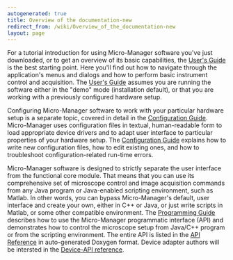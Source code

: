 ```yaml
---
autogenerated: true
title: Overview of the documentation-new
redirect_from: /wiki/Overview_of_the_documentation-new
layout: page
---
```


For a tutorial introduction for using Micro-Manager software you've just
downloaded, or to get an overview of its basic capabilities, the [User's
Guide](Micro-Manager_User's_Guide) is the best starting
point. Here you'll find out how to navigate through the application's
menus and dialogs and how to perform basic instrument control and
acquisition. The [User's Guide](Micro-Manager_User's_Guide)
assumes you are running the software either in the "demo" mode
(installation default), or that you are working with a previously
configured hardware setup.

Configuring Micro-Manager software to work with your particular hardware
setup is a separate topic, covered in detail in the [Configuration
Guide](Micro-Manager_Configuration_Guide). Micro-Manager uses
configuration files in textual, human-readable form to load appropriate
device drivers and to adapt user interface to particular properties of
your hardware setup. The [Configuration
Guide](Micro-Manager_Configuration_Guide) explains how to
write new configuration files, how to edit existing ones, and how to
troubleshoot configuration-related run-time errors.

Micro-Manager software is designed to strictly separate the user
interface from the functional core module. That means that you can use
its comprehensive set of microscope control and image acquisition
commands from any Java program or Java-enabled scripting environment,
such as Matlab. In other words, you can bypass Micro-Manager's default,
user interface and create your own, either in C++ or Java, or just write
scripts in Matlab, or some other compatible environment. The
[Programming Guide](Micro-Manager_Programming_Guide)
describes how to use the Micro-Manager programmatic interface (API) and
demonstrates how to control the microscope setup from Java/C++ program
or from the scripting environment. The entire API is listed in the [API
Reference](https://valelab.ucsf.edu/~arthur/mm_doc/html/class_c_m_m_core.html)
in auto-generated Doxygen format. Device adapter authors will be
intersted in the [Device-API
reference](https://valelab.ucsf.edu/~arthur/mm_doc/html/class_c_device_base.html).

